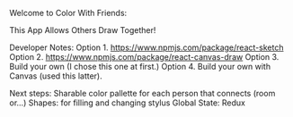 Welcome to Color With Friends:

This App Allows Others Draw Together!

Developer Notes:
Option 1. https://www.npmjs.com/package/react-sketch
Option 2. https://www.npmjs.com/package/react-canvas-draw
Option 3. Build your own (I chose this one at first.)
Option 4. Build your own with Canvas (used this latter).

Next steps:
  Sharable color pallette for each person that connects (room or...)
  Shapes: for filling and changing stylus
  Global State: Redux

